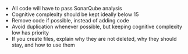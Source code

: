 - All code will have to pass SonarQube analysis
- Cognitive complexity should be kept ideally below 15
- Remove code if possible, instead of adding code
- Avoid duplication whenever possible, but keeping cognitive complexity low has priority
- If you create files, explain why they are not deleted, why they should stay, and how to use them